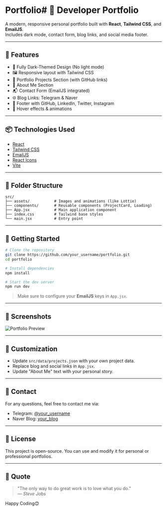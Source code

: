 # Portfolio# 💼 Developer Portfolio

A modern, responsive personal portfolio built with **React**, **Tailwind CSS**, and **EmailJS**.  
Includes dark mode, contact form, blog links, and social media footer.

---

## 🌟 Features

- 🎨 Fully Dark-Themed Design (No light mode)
- 🖼️ Responsive layout with Tailwind CSS
- 📂 Portfolio Projects Section (with GitHub links)
- 👤 About Me Section
- 📬 Contact Form (EmailJS integrated)
- 🌐 Blog Links: Telegram & Naver
- 🔗 Footer with GitHub, LinkedIn, Twitter, Instagram
- 🎯 Hover effects & animations

---

## 📦 Technologies Used

- [React](https://reactjs.org/)
- [Tailwind CSS](https://tailwindcss.com/)
- [EmailJS](https://www.emailjs.com/)
- [React Icons](https://react-icons.github.io/react-icons/)
- [Vite](https://vitejs.dev/)

---

## 📁 Folder Structure

```
src/
├── assets/           # Images and animations (like Lottie)
├── components/       # Reusable components (ProjectCard, Loading)
├── App.jsx           # Main application component
├── index.css         # Tailwind base styles
└── main.jsx          # Entry point
```

---

## 🚀 Getting Started

```bash
# Clone the repository
git clone https://github.com/your_username/portfolio.git
cd portfolio

# Install dependencies
npm install

# Start the dev server
npm run dev
```

> Make sure to configure your **EmailJS** keys in `App.jsx`.

---

## 📸 Screenshots

![Portfolio Preview](./assets/preview.png)

---

## 🔧 Customization

- Update `src/data/projects.json` with your own project data.
- Replace blog and social links in `App.jsx`.
- Update "About Me" text with your personal story.

---

## 📮 Contact

For any questions, feel free to contact me via:

- Telegram: [@your_username](https://t.me/devFayzullo)
- Naver Blog: [your_blog](https://blog.naver.com/devfayzullo)

---

## 📝 License

This project is open-source. You can use and modify it for personal or professional portfolios.


---

## 🧠 Quote

> "The only way to do great work is to love what you do."  
> — *Steve Jobs*

Happy Coding😊